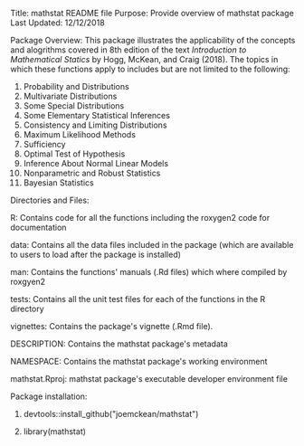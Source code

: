 Title: mathstat README file
Purpose: Provide overview of mathstat package
Last Updated: 12/12/2018

Package Overview: 
This package illustrates the applicability of the concepts and alogrithms covered in 8th edition of the text 
*Introduction to Mathematical Statics* by Hogg, McKean, and Craig (2018). The topics in which these functions 
apply to includes but are not limited to the following:

1. Probability and Distributions
2. Multivariate Distributions
3. Some Special Distributions 
4. Some Elementary Statistical Inferences 
5. Consistency and Limiting Distributions
6. Maximum Likelihood Methods
7. Sufficiency 
8. Optimal Test of Hypothesis 
9. Inference About Normal Linear Models
10. Nonparametric and Robust Statistics
11. Bayesian Statistics

Directories and Files: 

R: Contains code for all the functions including the roxygen2 code for documentation

data: Contains all the data files included in the package (which are available to users to load after the package is installed)

man: Contains the functions' manuals (.Rd files) which where compiled by roxgyen2 

tests: Contains all the unit test files for each of the functions in the R directory

vignettes: Contains the package's vignette (.Rmd file). 

DESCRIPTION: Contains the mathstat package's metadata 

NAMESPACE: Contains the mathstat package's working environment

mathstat.Rproj: mathstat package's executable developer environment file

Package installation:
1. devtools::install_github("joemckean/mathstat")

2. library(mathstat)